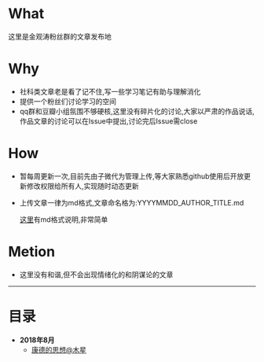 # What
这里是金观涛粉丝群的文章发布地

# Why
* 社科类文章老是看了记不住,写一些学习笔记有助与理解消化
* 提供一个粉丝们讨论学习的空间
* qq群和豆瓣小组氛围不够硬核,这里没有碎片化的讨论,大家以严肃的作品说话,作品文章的讨论可以在Issue中提出,讨论完后Issue需close

# How
* 暂每周更新一次,目前先由子微代为管理上传,等大家熟悉github使用后开放更新修改权限给所有人,实现随时动态更新
* 上传文章一律为md格式,文章命名格为:YYYYMMDD_AUTHOR_TITLE.md

  [这里](https://www.jianshu.com/p/191d1e21f7ed)有md格式说明,非常简单

# Metion
* 这里没有和谐,但不会出现情绪化的和阴谋论的文章
---
# 目录
- **2018年8月**
  * [康德的思想@木星](201808/20180802_Muxing_Kangde.md)
